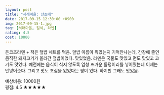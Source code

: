 ```yaml
---
layout: post
title: "서래마을: 산초메"
date: 2017-09-15 12:30:00 +0900
img: 2017-09-15-1.jpg
tag: [서래마을, 일식, 라멘]
rating: 4.5
cost: 10000
---
```

돈코츠라멘 + 작은 덮밥 세트를 먹음. 덮밥 이름이 뭐였는지 기억안나는데, 간장에 졸인 큼직한 돼지고기가 올라간 덮밥이었다. 맛있었음.
라멘은 국물도 맛있고 면도 맛있고 고기도 맛있다. 예전에는 음식이 식지 않도록 엄청 뜨거운 돌덩어리를 넣어줬는데 이제는 안넣어준다. 그리고 맛도 초심을 잃었다는 평이 있다. 하지만 그래도 맛있음.

예상비용: 10000원 <br>
평점: 4.5 &#9733;&#9733;&#9733;&#9733;&#9733;

